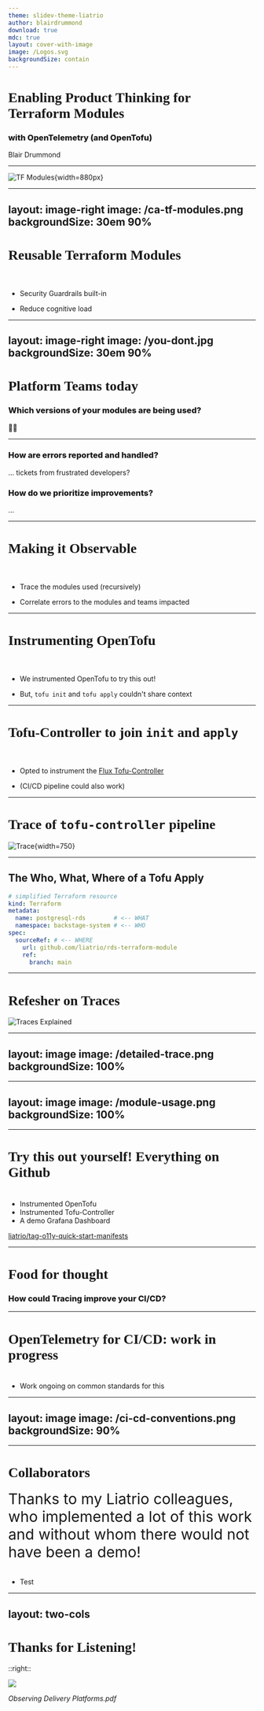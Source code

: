 ```yaml
---
theme: slidev-theme-liatrio
author: blairdrummond
download: true
mdc: true
layout: cover-with-image
image: /Logos.svg
backgroundSize: contain
---
```


<style>
.slidev-layout.cover h1 {
   @apply text-3xl;
}

h1 {
  font-family: "DM Sans";
  text-transform: none;
}

h3 {
  font-weight: 800;
}

ul {
  padding-top: 20px;
}

ul ul {
  padding-top: 0px;
}
</style>

# Enabling Product Thinking for Terraform Modules

### with OpenTelemetry (and OpenTofu)

Blair Drummond

---

![TF Modules](/tf-modules.png){width=880px}

---
layout: image-right
image: /ca-tf-modules.png
backgroundSize: 30em 90%
---

# Reusable Terraform Modules

<Transform :scale="1.7">

- Security Guardrails built-in

- Reduce cognitive load

</Transform>

---
layout: image-right
image: /you-dont.jpg
backgroundSize: 30em 90%
---

# Platform Teams today

<div class="mt-20"></div>

### Which versions of your modules are being used?

<Transform :scale="3.8">🤷‍♀️</Transform>

---

<Transform :scale="1.4">

### How are errors reported and handled?

<Transform :scale="1.4">... tickets from frustrated developers?</Transform>

<div class="mt-20"></div>

### How do we prioritize improvements?

<Transform :scale="1.4">... </Transform>

</Transform>


---

# Making it Observable

<Transform :scale="1.8">

- Trace the modules used (recursively)

- Correlate errors to the modules and teams impacted

</Transform>

---

# Instrumenting OpenTofu

<Transform :scale="1.8">

- We instrumented OpenTofu to try this out!

- But, `tofu init` and `tofu apply` couldn't share context

</Transform>

---

# Tofu-Controller to join `init` and `apply`

<Transform :scale="1.8">

- Opted to instrument the [Flux Tofu-Controller](https://github.com/flux-iac/tofu-controller)

- (CI/CD pipeline could also work)

</Transform>

---

# Trace of `tofu-controller` pipeline

![Trace](/trace-with-errors.png){width=750}

---

## The Who, What, Where of a Tofu Apply

<Transform :scale="1.9">

```yaml
# simplified Terraform resource
kind: Terraform
metadata:
  name: postgresql-rds        # <-- WHAT
  namespace: backstage-system # <-- WHO
spec:
  sourceRef: # <-- WHERE
    url: github.com/liatrio/rds-terraform-module
    ref:
      branch: main 
```

</Transform>

---

# Refesher on Traces

![Traces Explained](/trace-explained2.png)

---
layout: image
image: /detailed-trace.png
backgroundSize: 100%
---


---
layout: image
image: /module-usage.png
backgroundSize: 100%
---


---

# Try this out yourself! Everything on Github


<div class="grid grid-cols-2 mt-22 ml-27">

<div class="w-80 -ml-20">

<Transform :scale="1.8">

- Instrumented OpenTofu 
- Instrumented Tofu-Controller
- A demo Grafana Dashboard

</Transform>

</div>

<div class="ml-30 mt-10">
<QRCode size=150 value="https://github.com/liatrio/tag-o11y-quick-start-manifests" />

[liatrio/tag-o11y-quick-start-manifests](https://github.com/liatrio/tag-o11y-quick-start-manifests)

</div>

</div>

---

# Food for thought 

<div class="mt-30"></div>

<Transform :scale="1.8">

### How could Tracing improve your CI/CD?

</Transform>

---

# OpenTelemetry for CI/CD: work in progress

<Transform :scale="1.7">

- Work ongoing on common standards for this

</Transform>

---
layout: image
image: /ci-cd-conventions.png
backgroundSize: 90%
---

---

# Collaborators

<div style="font-size: 30px;">
Thanks to my Liatrio colleagues, who implemented a lot of this work and without whom there would not have been a demo!
</div>

<Transform :scale="1">

<div class="grid grid-cols-2 mt-0 ml-30 w-200 h-400">
  <div class="slidev-layout flex w-80 h-10">
    <Portrait src="/ryan.png" name="Ryan Hoofard" title="DevOps Engineer" />
  </div>
  <div class="slidev-layout flex -ml-20 -mt-1 w-85 h-10">
    <Portrait src="/alice.png" name="Alice Jones" title="Lead DevOps Engineer" />
  </div>
</div>

</Transform>

- Test

---
layout: two-cols
---

# Thanks for Listening!

<Transform :scale="1.3">

<div class="grid grid-cols-2 mt-30 ml-5 w-90">
  <div class="slidev-layout flex w-80 -mt-28 -ml-20">
    <FramelessPortrait src="/me.png" name="Blair Drummond" title="Principal DevOps Engineer" desc="Kubernetes nerd (Montréal)" email="blaird@liatrio.com"/>
  </div>
  <div class="slidev-layout flex w-80 -mt-28 -ml-20">
    <FramelessPortrait src="/adriel.png" name="Adriel Perkins" title="Lead DevOps Engineer" desc="Observability Practice Lead" email="adrielp@liatrio.com"/>
  </div>
</div>

</Transform>

::right::

<img src="/liatrio.png" class="w-50 ml-30" />

<div class="grid grid-cols-3 mt-10 w-80">
  <div class="h-48">
    <Icon icon="platforms" />    
    <Icon icon="security" />
  </div>
  <div class="h-48">
    <Icon icon="enablement" />   
    <Icon icon="cloud-native" /> 
  </div>
  <div class="h-48">
    <Icon icon="mlops" />        
    <Icon icon="modernization" />
  </div>
</div>
  
  
<div class="grid grid-cols-2 mt-12 ml-27 w-50">
  <div class="h-48">
    <QRCode value="https://hubs.ly/Q02yrGwg0" />
  </div>
  <div class="h-8 -mt-1 ml-5">
    <p class="text-l"><i>Observing Delivery Platforms.pdf</i></p>
  </div>
</div>
  
